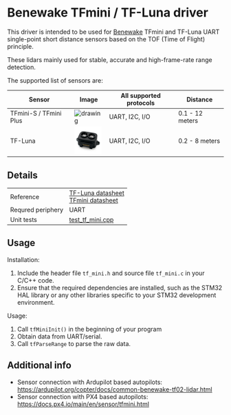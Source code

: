 # Benewake TFmini / TF-Luna driver

This driver is intended to be used for [Benewake](https://en.benewake.com/) TFmini and TF-Luna UART single-point short distance sensors based on the TOF (Time of Flight) principle.

These lidars mainly used for stable, accurate and high-frame-rate range detection.

The supported list of sensors are:

| Sensor      | Image | All supported protocols | Distance |
| ----------- | ----- | ----------------------- | -------- |
| TFmini-S / TFmini Plus | <img src="https://docs.px4.io/main/assets/img/tfmini_hero.d1a57ff6.jpg" alt="drawing" width="64"> | UART, I2C, I/O          | 0.1 - 12 meters |
| TF-Luna     | <img src="https://github.com/ZilantRobotics/libperiph/blob/docs/assets/sensors/rangefinder/tf_luna.jpg?raw=true" alt="drawing" width="64"> | UART, I2C, I/O          | 0.2 - 8 meters |

## Details

|   |   |
| - | - |
| Reference | [TF-Luna datasheet](https://files.seeedstudio.com/wiki/Grove-TF_Mini_LiDAR/res/SJ-PM-TF-Luna-A03-Product-Manual.pdf) </br> [TFmini datasheet](https://cdn.sparkfun.com/assets/d/9/e/c/d/TFmini-I__C-Product_Manual_V1.1_EN.pdf) |
| Requred periphery | UART |
| Unit tests | [test_tf_mini.cpp](../../../tests/sensors/rangefinder/test_tf_mini.cpp) |

## Usage

Installation:
1. Include the header file `tf_mini.h` and source file `tf_mini.c` in your C/C++ code.
2. Ensure that the required dependencies are installed, such as the STM32 HAL library or any other libraries specific to your STM32 development environment.

Usage:
1. Call `tfMiniInit()` in the beginning of your program
2. Obtain data from UART/serial.
3. Call `tfParseRange` to parse the raw data.


## Additional info

- Sensor connection with Ardupilot based autopilots: https://ardupilot.org/copter/docs/common-benewake-tf02-lidar.html
- Sensor connection with PX4 based autopilots: https://docs.px4.io/main/en/sensor/tfmini.html
